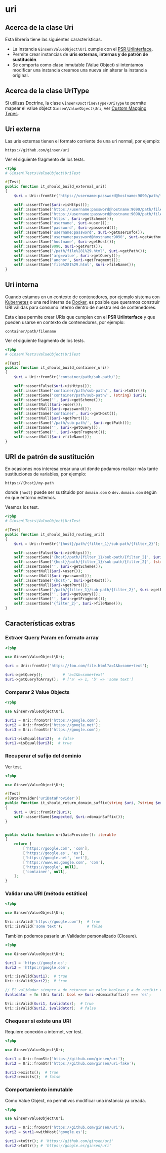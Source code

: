 # uri

## Acerca de la clase Uri

Esta librería tiene las siguientes características.

- La instancia `Ginsen\ValueObject\Uri` cumple con el [PSR UriInterface](https://www.php-fig.org/psr/psr-7/#35-psrhttpmessageuriinterface).
- Permite crear instancias de **uris externas, internas y de patrón de sustitución**.
- Se comporta como clase inmutable (Value Object) si intentamos modificar una instancia creamos una nueva sin alterar
  la instancia original.

## Acerca de la clase UriType

Si utilizas Doctrine, la clase `Ginsen\Doctrine\Type\UriType` te permíte mapear el value object `Ginsen\ValueObject\Uri`,
ver [Custom Mapping Types](https://www.doctrine-project.org/projects/doctrine-orm/en/latest/cookbook/custom-mapping-types.html).


## Uri externa

Las uris externas tienen el formato corriente de una uri normal, por ejemplo:

```
https://github.com/ginsen/uri
```

Ver el siguiente fragmento de los tests.

```php
<?php
# Ginsen\Tests\ValueObject\UriTest

#[Test]
public function it_should_build_external_uri()
{
    $uri = Uri::fromStr('https://username:password@hostname:9090/path/file%281%29.html?arg=value#anchor');

    self::assertTrue($uri->isHttps());
    self::assertSame('https://username:password@hostname:9090/path/file%281%29.html?arg=value#anchor', $uri->toStr());
    self::assertSame('https://username:password@hostname:9090/path/file%281%29.html?arg=value#anchor', (string) $uri);
    self::assertSame('https', $uri->getScheme());
    self::assertSame('username', $uri->user());
    self::assertSame('password', $uri->password());
    self::assertSame('username:password', $uri->getUserInfo());
    self::assertSame('username:password@hostname:9090', $uri->getAuthority());
    self::assertSame('hostname', $uri->getHost());
    self::assertSame(9090, $uri->getPort());
    self::assertSame('/path/file%281%29.html', $uri->getPath());
    self::assertSame('arg=value', $uri->getQuery());
    self::assertSame('anchor', $uri->getFragment());
    self::assertSame('file%281%29.html', $uri->fileName());
}
```
## Uri interna

Cuando estamos en un contexto de contenedores, por ejemplo sistema con [Kubernetes](https://kubernetes.io/es/) o una red
interna de [Docker](https://www.docker.com/), es posible que queramos construir URI válidas para consumo interno dentro
de nuestra red de contenedores.

Esta clase permite crear URIs que cumplen con el **PSR UriInterface** y que pueden usarse en contexto de contenedores,
por ejemplo:

```
container/path/filename
```

Ver el siguiente fragmento de los tests.

```php
<?php
# Ginsen\Tests\ValueObject\UriTest

#[Test]
public function it_should_build_container_uri()
{
    $uri = Uri::fromStr('container/path/sub-path/');

    self::assertFalse($uri->isHttps());
    self::assertSame('container/path/sub-path/', $uri->toStr());
    self::assertSame('container/path/sub-path/', (string) $uri);
    self::assertSame('', $uri->getScheme());
    self::assertNull($uri->user());
    self::assertNull($uri->password());
    self::assertSame('container', $uri->getHost());
    self::assertNull($uri->getPort());
    self::assertSame('/path/sub-path/', $uri->getPath());
    self::assertSame('', $uri->getQuery());
    self::assertSame('', $uri->getFragment());
    self::assertNull($uri->fileName());
}
```

## URI de patrón de sustitución

En ocasiones nos interesa crear una uri donde podamos realizar más tarde sustituciones de variables, por ejemplo:

```
https://{host}/my-path
```
donde `{host}` puede ser sustituido por `domain.com` o `dev.domain.com` según en que entorno estemos.

Veamos los test.

```php
<?php
# Ginsen\Tests\ValueObject\UriTest

#[Test]
public function it_should_build_routing_uri()
{
    $uri = Uri::fromStr('{host}/path/{filter_1}/sub-path/{filter_2}');

    self::assertFalse($uri->isHttps());
    self::assertSame('{host}/path/{filter_1}/sub-path/{filter_2}', $uri->toStr());
    self::assertSame('{host}/path/{filter_1}/sub-path/{filter_2}', (string) $uri);
    self::assertSame('', $uri->getScheme());
    self::assertNull($uri->user());
    self::assertNull($uri->password());
    self::assertSame('{host}', $uri->getHost());
    self::assertNull($uri->getPort());
    self::assertSame('/path/{filter_1}/sub-path/{filter_2}', $uri->getPath());
    self::assertSame('', $uri->getQuery());
    self::assertSame('', $uri->getFragment());
    self::assertSame('{filter_2}', $uri->fileName());
}
```

## Características extras

### Extraer Query Param en formato array

```php
<?php

use Ginsen\ValueObject\Uri;

$uri = Uri::fromStr('https://foo.com/file.html?a=1&b=some+text');

$uri->getQuery();         # 'a=1&b=some+text'
$uri->getQueryToArray();  # ['a' => 1, 'b' => 'some text']
```

### Comparar 2 Value Objects

```php
<?php

use Ginsen\ValueObject\Uri;

$uri1 = Uri::fromStr('https://google.com');
$uri2 = Uri::fromStr('https://google.net');
$uri3 = Uri::fromStr('https://google.com');

$uri1->isEqual($uri2);  # false
$uri1->isEqual($uri3);  # true
```

### Recuperar el sufijo del dominio

Ver test.

```php
<?php

use Ginsen\ValueObject\Uri;

#[Test]
#[DataProvider('uriDataProvider')]
public function it_should_return_domain_suffix(string $uri, ?string $expected)
{
    $uri = Uri::fromStr($uri);
    self::assertSame($expected, $uri->domainSuffix());
}


public static function uriDataProvider(): iterable
{
    return [
        ['https://google.com', 'com'],
        ['https://google.es', 'es'],
        ['https://google.net', 'net'],
        ['https://www.es.google.com', 'com'],
        ['https://google', null],
        ['container', null],
    ];
}
```

### Validar una URI (método estático)

```php
<?php

use Ginsen\ValueObject\Uri;

Uri::isValid('https://google.com');  # true
Uri::isValid('some text');           # false
```

También podemos pasarle un Validador personalizado (Closure).

```php
<?php

use Ginsen\ValueObject\Uri;

$uri1 = 'https://google.es';
$uri2 = 'https://google.com';

Uri::isValid($uri1);  # true
Uri::isValid($uri2);  # true

// El validador siempre a de retornar un valor boolean y a de recibir como argumento una instancia de Uri
$validator = fn (Uri $uri): bool => $uri->domainSuffix() === 'es';

Uri::isValid($uri1, $validator);  # true
Uri::isValid($uri2, $validator);  # false
```

### Chequear si existe una URI

Requiere conexión a internet, ver test.

```php
<?php

use Ginsen\ValueObject\Uri;

$uri1 = Uri::fromStr('https://github.com/ginsen/uri');
$uri2 = Uri::fromStr('https://github.com/ginsen/uri-fake');

$uri1->exists();  # true
$uri2->exists();  # false
```

### Comportamiento inmutable

Como Value Object, no permitivos modificar una instancia ya creada.

```php
<?php

use Ginsen\ValueObject\Uri;

$uri1 = Uri::fromStr('https://github.com/ginsen/uri');
$uri2 = $uri1->withHost('google.es');

$uri1->toStr(); # 'https://github.com/ginsen/uri'
$uri2->toStr(); # 'https://google.es/ginsen/uri'
```